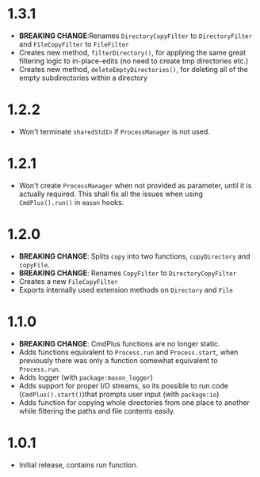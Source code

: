 # 1.3.1
- __BREAKING CHANGE__:Renames `DirectoryCopyFilter` to `DirectoryFilter` and `FileCopyFilter` to `FileFilter`
- Creates new method, `filterDirectory()`, for applying the same great filtering logic to in-place-edits (no need to create tmp directories etc.)
- Creates new method, `deleteEmptyDirectories()`, for deleting all of the empty subdirectories within a directory
  
# 1.2.2
- Won't terminate `sharedStdIn` if `ProcessManager` is not used.

# 1.2.1
- Won't create `ProcessManager` when not provided as parameter, until it is actually required. This shall fix all the issues when using `CmdPlus().run()` in `mason` hooks.

# 1.2.0

- __BREAKING CHANGE__: Splits `copy` into two functions, `copyDirectory` and `copyFile`.
- __BREAKING CHANGE__: Renames `CopyFilter` to `DirectoryCopyFilter`
- Creates a new `FileCopyFilter`
- Exports internally used extension methods on `Directory` and `File`

# 1.1.0 
- __BREAKING CHANGE__: CmdPlus functions are no longer static. 
- Adds functions equivalent to `Process.run` and `Process.start`, when previously there was only a function somewhat equivalent to `Process.run`.
- Adds logger (with `package:mason_logger`)
- Adds support for proper I/O streams, so its possible to run code (`CmdPlus().start()`)that prompts user input (with `package:io`)
- Adds function for copying whole directories from one place to another while filtering the paths and file contents easily.

# 1.0.1

- Initial release, contains run function.
